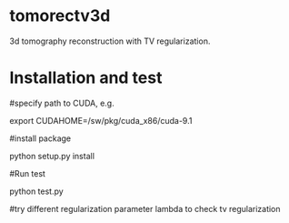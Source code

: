 # tomorectv3d
3d tomography reconstruction with TV regularization.

# Installation and test

#specify path to CUDA, e.g.

export CUDAHOME=/sw/pkg/cuda_x86/cuda-9.1

#install package

python setup.py install

#Run test 

python test.py

#try different regularization parameter lambda to check tv regularization
